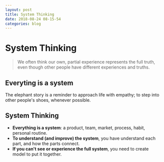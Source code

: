 ```yaml
---
layout: post
title: System Thinking
date: 2018-08-24 08-15-54
categories: blog
---
```


# System Thinking

> We often think our own, partial experience represents the full truth,
> even though other people have different experiences and truths.

## Everyting is a system

The elephant story is a reminder to approach life with empathy; to step
into other people's shoes, whenever possible.

## System Thinking

- **Everything is a system**: a product, team, market, process, habit, personal routine.
- **To understand (and improve) the system**, you have understand each part, and how the parts connect.
- **If you can't see or experience the full system**, you need to create model to put it together.